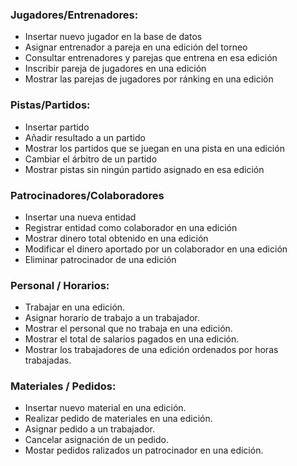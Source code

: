 ### Jugadores/Entrenadores:

- Insertar nuevo jugador en la base de datos
- Asignar entrenador a pareja en una edición del torneo
- Consultar entrenadores y parejas que entrena en esa edición
- Inscribir pareja de jugadores en una edición
- Mostrar las parejas de jugadores por ránking en una edición

### Pistas/Partidos:

- Insertar partido
- Añadir resultado a un partido
- Mostrar los partidos que se juegan en una pista en una edición
- Cambiar el árbitro de un partido
- Mostrar pistas sin ningún partido asignado en esa edición

### Patrocinadores/Colaboradores

- Insertar una nueva entidad
- Registrar entidad como colaborador en una edición
- Mostrar dinero total obtenido en una edición
- Modificar el dinero aportado por un colaborador en una edición
- Eliminar patrocinador de una edición

### Personal / Horarios:

- Trabajar en una edición.
- Asignar horario de trabajo a un trabajador.
- Mostrar el personal que no trabaja en una edición.
- Mostrar el total de salarios pagados en una edición.
- Mostrar los trabajadores de una edición ordenados por horas trabajadas.

### Materiales / Pedidos:

- Insertar nuevo material en una edición.
- Realizar pedido de materiales en una edición.
- Asignar pedido a un trabajador.
- Cancelar asignación de un pedido.
- Mostar pedidos ralizados un patrocinador en una edición.